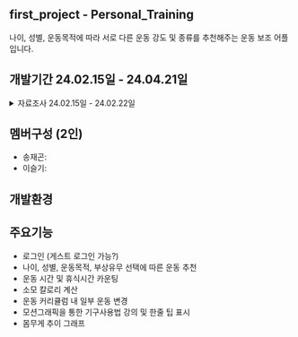 ## first_project - Personal_Training
나이, 성별, 운동목적에 따라 서로 다른 운동 강도 및 종류를 추천해주는 운동 보조 어플입니다.
## 개발기간 24.02.15일 - 24.04.21일
 <details> <summary>자료조사 24.02.15일 - 24.02.22일</summary> <br>
   나이 구분 : <br> &nbsp; 1. 20대 <br> &nbsp; 2. 20-30대 <br> &nbsp; 3. 40-50대 <br> &nbsp; 4. 60대 이상 <br><br>
   성별 : <br> &nbsp; 1. 남  <br> &nbsp; 2. 여 <br><br>
   운동 목적: <br> &nbsp; 1. 다이어트 <br> &nbsp; 2. 근육중량 
 </details>
 
## 멤버구성 (2인)
* 송재곤:
* 이슬기: 
## 개발환경

## 주요기능
*  로그인 (게스트 로그인 가능?)
*  나이, 성별, 운동목적, 부상유무 선택에 따른 운동 추천
*  운동 시간 및 휴식시간 카운팅
*  소모 칼로리 계산
*  운동 커리큘럼 내 일부 운동 변경
*  모션그래픽을 통한 기구사용법 강의 및 한줄 팁 표시
*  몸무게 추이 그래프
